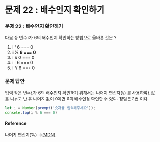 # 문제 22 : 배수인지 확인하기

### 문제 22 : 배수인지 확인하기

다음 중 변수 i가 6의 배수인지 확인하는 방법으로 올바른 것은 ?

1. i / 6 === 0
2. **i % 6 === 0**
3. i & 6 === 0
4. i \| 6 === 0
5. i // 6 === 0

### 문제 답안

입력 받은 변수`i`가 6의 배수인지 확인하기 위해서는 나머지 연산자\(`%`\) 를 사용하여`i` 값을 나누고 난 후 나머지 값이 0이면 6의 배수인걸 확인할 수 있다. 정답은 2번 이다.

```javascript
let i = Number(prompt('숫자를 입력해주세요'));
console.log(i % 6 === 0);
```

#### Reference

나머지 연산자\(%\) →[\(MDN\)](https://developer.mozilla.org/ko/docs/Web/JavaScript/Reference/Operators/Remainder)

